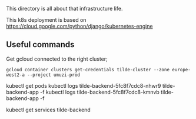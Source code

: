 This directory is all about that infrastructure life.

This k8s deployment is based on https://cloud.google.com/python/django/kubernetes-engine

## Useful commands

Get gcloud connected to the right cluster;

```
gcloud container clusters get-credentials tilde-cluster --zone europe-west2-a --project umuzi-prod
```

kubectl get pods
kubectl logs tilde-backend-5fc8f7cdc8-nhwr9 tilde-backend-app -f
kubectl logs tilde-backend-5fc8f7cdc8-kmnvb tilde-backend-app -f

kubectl get services tilde-backend
